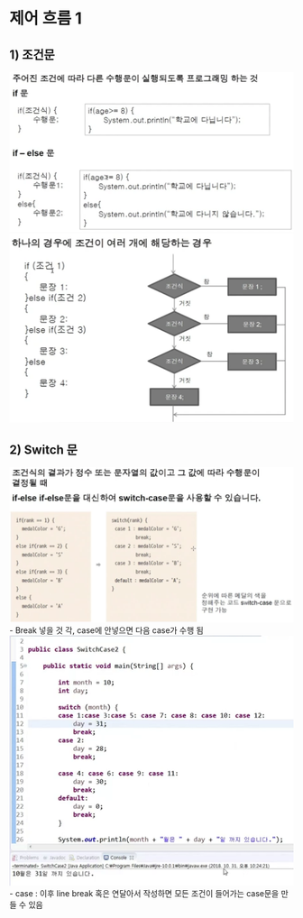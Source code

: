 <link href="../../md/style.css" rel="stylesheet">

# 제어 흐름 1

## 1) 조건문

<img src='images/2021-08-14-22-28-08.png' />
<img src='images/2021-08-14-22-28-51.png' />

## 2) Switch 문
<img src='images/2021-08-14-22-30-38.png' />
- Break 넣을 것 각, case에 안넣으면 다음 case가 수행 됨

<img src='images/2021-08-14-22-32-23.png' />
- case : 이후 line break 혹은 연달아서 작성하면 모든 조건이 들어가는 case문을 만들 수 있음